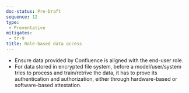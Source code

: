 ```yaml
---
doc-status: Pre-Draft
sequence: 12
type:
 - Preventative
mitigates:
 - tr-9
title: Role-based data access 
---
```


- Ensure data provided by Confluence is aligned with the end-user role.
- For data stored in encrypted file system, before a model/user/system tries to process and train/retrive the data, it has to prove its authentication and authorization, either through hardware-based or software-based attestation.
